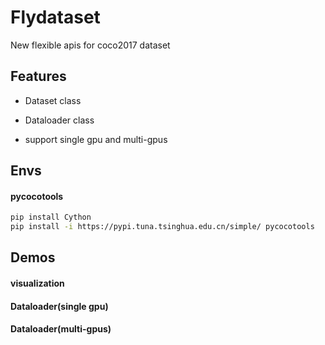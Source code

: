# Flydataset
New flexible apis for coco2017 dataset

## Features

- Dataset class 

- Dataloader class

- support single gpu and multi-gpus


## Envs
#### pycocotools
```bash
pip install Cython
pip install -i https://pypi.tuna.tsinghua.edu.cn/simple/ pycocotools
```

## Demos

#### visualization

#### Dataloader(single gpu)

#### Dataloader(multi-gpus)
